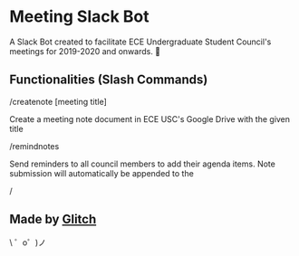 Meeting Slack Bot
=================

A Slack Bot created to facilitate ECE Undergraduate Student Council's meetings for 2019-2020 and onwards. 🚀


Functionalities (Slash Commands)
------------

/createnote [meeting title]

Create a meeting note document in ECE USC's Google Drive with the given title

/remindnotes

Send reminders to all council members to add their agenda items. Note submission will automatically be appended
to the 

/


Made by [Glitch](https://glitch.com/)
-------------------

\ ゜o゜)ノ
